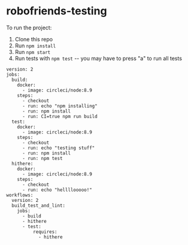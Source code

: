 # robofriends-testing

To run the project:

1. Clone this repo
2. Run `npm install`
3. Run `npm start`
4. Run tests with `npm test` -- you may have to press "a" to run all tests

```
version: 2
jobs:
  build:
    docker:
      - image: circleci/node:8.9
    steps:
      - checkout
      - run: echo "npm installing"
      - run: npm install
      - run: CI=true npm run build
  test:
    docker:
      - image: circleci/node:8.9
    steps:
      - checkout
      - run: echo "testing stuff"
      - run: npm install
      - run: npm test
  hithere:
    docker:
      - image: circleci/node:8.9
    steps:
      - checkout
      - run: echo "hellllooooo!"
workflows:
  version: 2
  build_test_and_lint:
    jobs:
      - build
      - hithere
      - test:
          requires:
            - hithere
```
